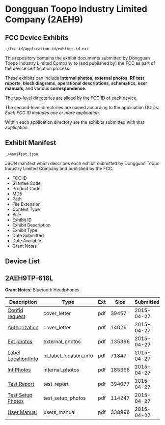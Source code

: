 # Dongguan Toopo Industry Limited Company (2AEH9)
## FCC Device Exhibits

```
./fcc-id/application-id/exhibit-id.ext
```

This repository contains the exhibit documents submitted by Dongguan Toopo Industry Limited Company to (and published by) the FCC as part of the device certification process.

These exhibits can include **internal photos**, **external photos**, **RF test reports**, **block diagrams**, **operational descriptions**, **schematics**, **user manuals**, and various **correspondence**.

The top-level directories are sliced by the FCC ID of each device.

The second-level directories are named according to the application UUIDs. *Each FCC ID includes one or more application.*

Within each application directory are the exhibits submitted with that application. 

## Exhibit Manifest

```
./manifest.json
```

JSON manifest which describes each exhibit submitted by Dongguan Toopo Industry Limited Company and published by the FCC.

- FCC ID
- Grantee Code
- Product Code
- MD5
- Path
- File Extension
- Content Type
- Size
- Exhibit ID
- Exhibit Description
- Exhibit Type
- Date Submitted
- Date Available
- Grant Notes

## Device List
## 2AEH9TP-616L
**Grant Notes:** Bluetooth Headphones

| Description | Type | Ext | Size | Submitted | Available |
| ----------- | ---- | --- | ---- | --------- | --------- |
| [Confid request](2AEH9TP-616L/cd299963b25d51937312023a0489e4ad/2597491.pdf) | cover_letter | pdf | 39457 | 2015-04-27 | 2015-04-27 |
| [Authorization](2AEH9TP-616L/cd299963b25d51937312023a0489e4ad/2597492.pdf) | cover_letter | pdf | 14026 | 2015-04-27 | 2015-04-27 |
| [Ext photos](2AEH9TP-616L/cd299963b25d51937312023a0489e4ad/2597493.pdf) | external_photos | pdf | 135396 | 2015-04-27 | 2015-04-27 |
| [Label Location/Info](2AEH9TP-616L/cd299963b25d51937312023a0489e4ad/2597495.pdf) | id_label_location_info | pdf | 71847 | 2015-04-27 | 2015-04-27 |
| [Int Photos](2AEH9TP-616L/cd299963b25d51937312023a0489e4ad/2597494.pdf) | internal_photos | pdf | 185356 | 2015-04-27 | 2015-04-27 |
| [Test Report](2AEH9TP-616L/cd299963b25d51937312023a0489e4ad/2597498.pdf) | test_report | pdf | 394077 | 2015-04-27 | 2015-04-27 |
| [Test Setup Photos](2AEH9TP-616L/cd299963b25d51937312023a0489e4ad/2597496.pdf) | test_setup_photos | pdf | 114247 | 2015-04-27 | 2015-04-27 |
| [User Manual](2AEH9TP-616L/cd299963b25d51937312023a0489e4ad/2597497.pdf) | users_manual | pdf | 338996 | 2015-04-27 | 2015-04-27 |
